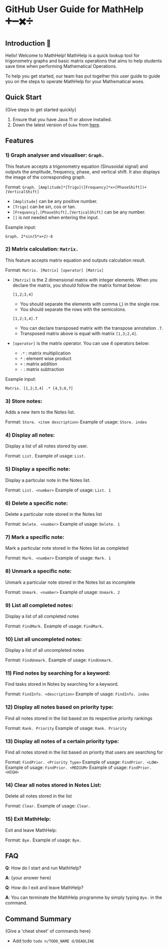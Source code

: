 # GitHub User Guide for MathHelp ➕➖✖️➗

## Introduction 🧮

Hello! Welcome to MathHelp! MathHelp is a quick lookup tool for 
trigonometry graphs and basic matrix operations that aims to help students save
time when performing Mathematical Operations. 

To help you get started, our team has put together this user guide to guide you on
the steps to operate MathHelp for your Mathematical woes.

## Quick Start

{Give steps to get started quickly}

1. Ensure that you have Java 11 or above installed.
1. Down the latest version of `Duke` from [here](http://link.to/duke).

## Features 

### 1) Graph analyser and visualiser: `Graph. `
This feature accepts a trigonometry equation (Sinusoidal signal) and outputs the amplitude, frequency, phase, and vertical shift.
It also displays the image of the corresponding graph.

Format: `Graph. [Amplitude]*[Trigo]([Frequency]*x+[PhaseShift])+[VerticalShift]`

* `[Amplitude]` can be any positive number.
* `[Trigo]` can be sin, cos or tan.
* `[Frequency],[PhaseShift],[VerticalShift]` can be any number.
* `[]` is not needed when entering the input.

Example input:
```
Graph. 2*sin(5*x+2)-8
```

### 2) Matrix calculation: `Matrix. `
 This feature accepts matrix equation and outputs calculation result.

 Format: `Matrix. [Matrix] [operator] [Matrix]`

 * `[Matrix]` is the 2 dimensional matrix with integer elements. When you declare the matrix, you should follow the matrix format below:
   ```
   [1,2;3,4]
   ```
   * You should separate the elements with comma (,) in the single row.
   * You should separate the rows with the semicolons.

   ```
   [1,2;3,4].T
   ```
   * You can declare transposed matrix with the transpose annotation `.T`.
   * Transposed matrix above is equal with matrix `[1,3;2,4]`.

 * `[operator]` is the matrix operator. You can use 4 operators below:
   * `.*` : matrix multiplication
   * `*` : element wise product
   * `+` : matrix addition
   * `-` : matrix subtraction

 Example input:
 ```
 Matrix. [1,2;3,4] .* [4,5;6,7]
 ```

### 3) Store notes:

Adds a new item to the Notes list.

Format: `Store. <item description>`
Example of usage: `Store. index`

### 4) Display all notes: 
Display a list of all notes stored by user.

Format: `List.`
Example of usage: `List.`

### 5) Display a specific note: 
Display a particular note in the Notes list.

Format: `List. <number>`
Example of usage: `List. 1`

### 6) Delete a specific note:
Delete a particular note stored in the Notes list

Format: `Delete. <number>`
Example of usage: `Delete. 1`

### 7) Mark a specific note:
Mark a particular note stored in the Notes list as completed

Format: `Mark. <number>`
Example of usage: `Mark. 1`

### 8) Unmark a specific note:
Unmark a particular note stored in the Notes list as incomplete

Format: `Unmark. <number>`
Example of usage: `Unmark. 2`

### 9) List all completed notes:
Display a list of all completed notes

Format: `FindMark.`
Example of usage: `FindMark.`

### 10) List all uncompleted notes:
Display a list of all uncompleted notes

Format: `FindUnmark.`
Example of usage: `FindUnmark.`

### 11) Find notes by searching for a keyword:
Find tasks stored in Notes by searching for a keyword.

Format: `FindInfo. <description>`
Example of usage: `FindInfo. index`

### 12) Display all notes based on priority type:
Find all notes stored in the list based on its respective priority rankings

Format: `Rank. Priority`
Example of usage: `Rank. Priority`

### 13) Display all notes of a certain priority type:
Find all notes stored in the list based on priority that users are searching for

Format: `FindPrior. <Priority Type>`
Example of usage: `FindPrior. <LOW>`
Example of usage: `FindPrior. <MEDIUM>`
Example of usage: `FindPrior. <HIGH>`

### 14) Clear all notes stored in Notes List:
Delete all notes stored in the list

Format: `Clear.`
Example of usage: `Clear.`

### 15) Exit MathHelp:
Exit and leave MathHelp:

Format: `Bye.`
Example of usage: `Bye.`

## FAQ

**Q**: How do I start and run MathHelp? 

**A**: {your answer here}

**Q**: How do I exit and leave MathHelp?

**A**: You can terminate the MathHelp programme by simply typing 
`Bye.` in the command.

## Command Summary

{Give a 'cheat sheet' of commands here}

* Add todo `todo n/TODO_NAME d/DEADLINE`
